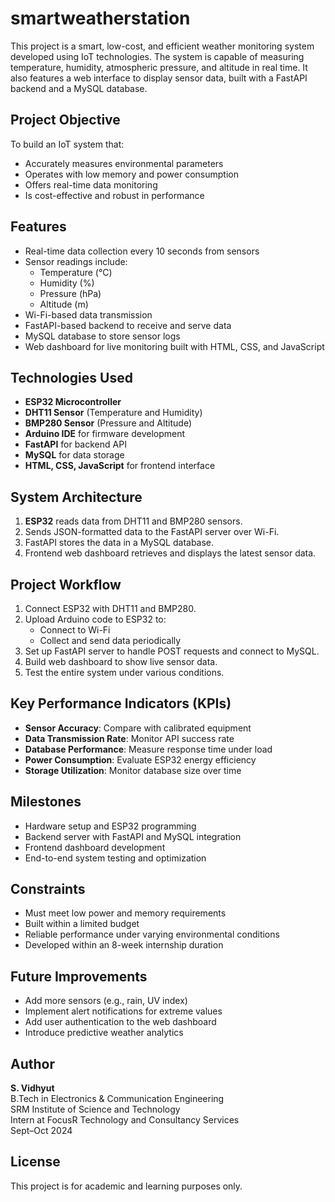 # smartweatherstation

This project is a smart, low-cost, and efficient weather monitoring system developed using IoT technologies. The system is capable of measuring temperature, humidity, atmospheric pressure, and altitude in real time. It also features a web interface to display sensor data, built with a FastAPI backend and a MySQL database.

## Project Objective

To build an IoT system that:
- Accurately measures environmental parameters
- Operates with low memory and power consumption
- Offers real-time data monitoring
- Is cost-effective and robust in performance

## Features

- Real-time data collection every 10 seconds from sensors
- Sensor readings include:
  - Temperature (°C)
  - Humidity (%)
  - Pressure (hPa)
  - Altitude (m)
- Wi-Fi-based data transmission
- FastAPI-based backend to receive and serve data
- MySQL database to store sensor logs
- Web dashboard for live monitoring built with HTML, CSS, and JavaScript

## Technologies Used

- **ESP32 Microcontroller**
- **DHT11 Sensor** (Temperature and Humidity)
- **BMP280 Sensor** (Pressure and Altitude)
- **Arduino IDE** for firmware development
- **FastAPI** for backend API
- **MySQL** for data storage
- **HTML, CSS, JavaScript** for frontend interface

## System Architecture

1. **ESP32** reads data from DHT11 and BMP280 sensors.
2. Sends JSON-formatted data to the FastAPI server over Wi-Fi.
3. FastAPI stores the data in a MySQL database.
4. Frontend web dashboard retrieves and displays the latest sensor data.

## Project Workflow

1. Connect ESP32 with DHT11 and BMP280.
2. Upload Arduino code to ESP32 to:
   - Connect to Wi-Fi
   - Collect and send data periodically
3. Set up FastAPI server to handle POST requests and connect to MySQL.
4. Build web dashboard to show live sensor data.
5. Test the entire system under various conditions.

## Key Performance Indicators (KPIs)

- **Sensor Accuracy**: Compare with calibrated equipment
- **Data Transmission Rate**: Monitor API success rate
- **Database Performance**: Measure response time under load
- **Power Consumption**: Evaluate ESP32 energy efficiency
- **Storage Utilization**: Monitor database size over time

## Milestones

- Hardware setup and ESP32 programming
- Backend server with FastAPI and MySQL integration
- Frontend dashboard development
- End-to-end system testing and optimization

## Constraints

- Must meet low power and memory requirements
- Built within a limited budget
- Reliable performance under varying environmental conditions
- Developed within an 8-week internship duration

## Future Improvements

- Add more sensors (e.g., rain, UV index)
- Implement alert notifications for extreme values
- Add user authentication to the web dashboard
- Introduce predictive weather analytics

## Author

**S. Vidhyut**  
B.Tech in Electronics & Communication Engineering  
SRM Institute of Science and Technology  
Intern at FocusR Technology and Consultancy Services  
Sept–Oct 2024

## License

This project is for academic and learning purposes only.
